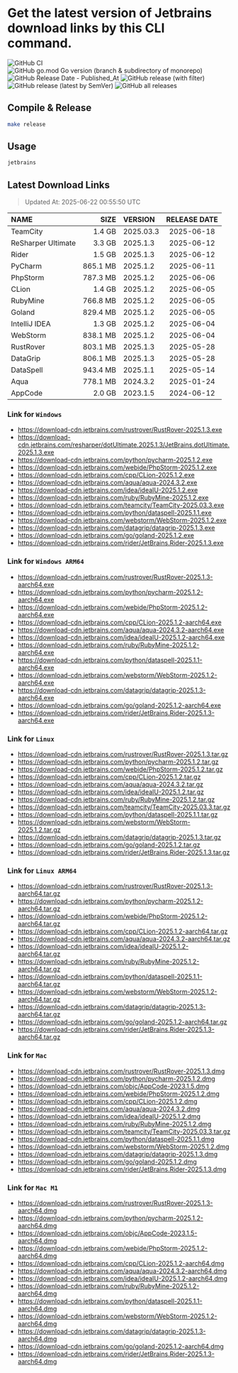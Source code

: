 # Get the latest version of Jetbrains download links by this CLI command.

![GitHub CI](https://github.com/designinlife/jetbrains/actions/workflows/ci.yml/badge.svg)
![GitHub go.mod Go version (branch & subdirectory of monorepo)](https://img.shields.io/github/go-mod/go-version/designinlife/jetbrains/master)
![GitHub Release Date - Published_At](https://img.shields.io/github/release-date/designinlife/jetbrains)
![GitHub release (with filter)](https://img.shields.io/github/v/release/designinlife/jetbrains)
![GitHub release (latest by SemVer)](https://img.shields.io/github/downloads/designinlife/jetbrains/v1.1.12/total)
![GitHub all releases](https://img.shields.io/github/downloads/designinlife/jetbrains/total)

## Compile & Release

```bash
make release
```

## Usage

```bash
jetbrains
```

## Latest Download Links

> Updated At: 2025-06-22 00:55:50 UTC

| NAME | SIZE | VERSION | RELEASE DATE |
| :-- | --: | :-- | :--: |
| TeamCity | 1.4 GB | 2025.03.3 | 2025-06-18 |
| ReSharper Ultimate | 3.3 GB | 2025.1.3 | 2025-06-12 |
| Rider | 1.5 GB | 2025.1.3 | 2025-06-12 |
| PyCharm | 865.1 MB | 2025.1.2 | 2025-06-11 |
| PhpStorm | 787.3 MB | 2025.1.2 | 2025-06-06 |
| CLion | 1.4 GB | 2025.1.2 | 2025-06-05 |
| RubyMine | 766.8 MB | 2025.1.2 | 2025-06-05 |
| Goland | 829.4 MB | 2025.1.2 | 2025-06-05 |
| IntelliJ IDEA | 1.3 GB | 2025.1.2 | 2025-06-04 |
| WebStorm | 838.1 MB | 2025.1.2 | 2025-06-04 |
| RustRover | 803.1 MB | 2025.1.3 | 2025-05-28 |
| DataGrip | 806.1 MB | 2025.1.3 | 2025-05-28 |
| DataSpell | 943.4 MB | 2025.1.1 | 2025-05-14 |
| Aqua | 778.1 MB | 2024.3.2 | 2025-01-24 |
| AppCode | 2.0 GB | 2023.1.5 | 2024-06-12 |

### Link for `Windows`

* <https://download-cdn.jetbrains.com/rustrover/RustRover-2025.1.3.exe>
* <https://download-cdn.jetbrains.com/resharper/dotUltimate.2025.1.3/JetBrains.dotUltimate.2025.1.3.exe>
* <https://download-cdn.jetbrains.com/python/pycharm-2025.1.2.exe>
* <https://download-cdn.jetbrains.com/webide/PhpStorm-2025.1.2.exe>
* <https://download-cdn.jetbrains.com/cpp/CLion-2025.1.2.exe>
* <https://download-cdn.jetbrains.com/aqua/aqua-2024.3.2.exe>
* <https://download-cdn.jetbrains.com/idea/ideaIU-2025.1.2.exe>
* <https://download-cdn.jetbrains.com/ruby/RubyMine-2025.1.2.exe>
* <https://download-cdn.jetbrains.com/teamcity/TeamCity-2025.03.3.exe>
* <https://download-cdn.jetbrains.com/python/dataspell-2025.1.1.exe>
* <https://download-cdn.jetbrains.com/webstorm/WebStorm-2025.1.2.exe>
* <https://download-cdn.jetbrains.com/datagrip/datagrip-2025.1.3.exe>
* <https://download-cdn.jetbrains.com/go/goland-2025.1.2.exe>
* <https://download-cdn.jetbrains.com/rider/JetBrains.Rider-2025.1.3.exe>

### Link for `Windows ARM64`

* <https://download-cdn.jetbrains.com/rustrover/RustRover-2025.1.3-aarch64.exe>
* <https://download-cdn.jetbrains.com/python/pycharm-2025.1.2-aarch64.exe>
* <https://download-cdn.jetbrains.com/webide/PhpStorm-2025.1.2-aarch64.exe>
* <https://download-cdn.jetbrains.com/cpp/CLion-2025.1.2-aarch64.exe>
* <https://download-cdn.jetbrains.com/aqua/aqua-2024.3.2-aarch64.exe>
* <https://download-cdn.jetbrains.com/idea/ideaIU-2025.1.2-aarch64.exe>
* <https://download-cdn.jetbrains.com/ruby/RubyMine-2025.1.2-aarch64.exe>
* <https://download-cdn.jetbrains.com/python/dataspell-2025.1.1-aarch64.exe>
* <https://download-cdn.jetbrains.com/webstorm/WebStorm-2025.1.2-aarch64.exe>
* <https://download-cdn.jetbrains.com/datagrip/datagrip-2025.1.3-aarch64.exe>
* <https://download-cdn.jetbrains.com/go/goland-2025.1.2-aarch64.exe>
* <https://download-cdn.jetbrains.com/rider/JetBrains.Rider-2025.1.3-aarch64.exe>

### Link for `Linux`

* <https://download-cdn.jetbrains.com/rustrover/RustRover-2025.1.3.tar.gz>
* <https://download-cdn.jetbrains.com/python/pycharm-2025.1.2.tar.gz>
* <https://download-cdn.jetbrains.com/webide/PhpStorm-2025.1.2.tar.gz>
* <https://download-cdn.jetbrains.com/cpp/CLion-2025.1.2.tar.gz>
* <https://download-cdn.jetbrains.com/aqua/aqua-2024.3.2.tar.gz>
* <https://download-cdn.jetbrains.com/idea/ideaIU-2025.1.2.tar.gz>
* <https://download-cdn.jetbrains.com/ruby/RubyMine-2025.1.2.tar.gz>
* <https://download-cdn.jetbrains.com/teamcity/TeamCity-2025.03.3.tar.gz>
* <https://download-cdn.jetbrains.com/python/dataspell-2025.1.1.tar.gz>
* <https://download-cdn.jetbrains.com/webstorm/WebStorm-2025.1.2.tar.gz>
* <https://download-cdn.jetbrains.com/datagrip/datagrip-2025.1.3.tar.gz>
* <https://download-cdn.jetbrains.com/go/goland-2025.1.2.tar.gz>
* <https://download-cdn.jetbrains.com/rider/JetBrains.Rider-2025.1.3.tar.gz>

### Link for `Linux ARM64`

* <https://download-cdn.jetbrains.com/rustrover/RustRover-2025.1.3-aarch64.tar.gz>
* <https://download-cdn.jetbrains.com/python/pycharm-2025.1.2-aarch64.tar.gz>
* <https://download-cdn.jetbrains.com/webide/PhpStorm-2025.1.2-aarch64.tar.gz>
* <https://download-cdn.jetbrains.com/cpp/CLion-2025.1.2-aarch64.tar.gz>
* <https://download-cdn.jetbrains.com/aqua/aqua-2024.3.2-aarch64.tar.gz>
* <https://download-cdn.jetbrains.com/idea/ideaIU-2025.1.2-aarch64.tar.gz>
* <https://download-cdn.jetbrains.com/ruby/RubyMine-2025.1.2-aarch64.tar.gz>
* <https://download-cdn.jetbrains.com/python/dataspell-2025.1.1-aarch64.tar.gz>
* <https://download-cdn.jetbrains.com/webstorm/WebStorm-2025.1.2-aarch64.tar.gz>
* <https://download-cdn.jetbrains.com/datagrip/datagrip-2025.1.3-aarch64.tar.gz>
* <https://download-cdn.jetbrains.com/go/goland-2025.1.2-aarch64.tar.gz>
* <https://download-cdn.jetbrains.com/rider/JetBrains.Rider-2025.1.3-aarch64.tar.gz>

### Link for `Mac`

* <https://download-cdn.jetbrains.com/rustrover/RustRover-2025.1.3.dmg>
* <https://download-cdn.jetbrains.com/python/pycharm-2025.1.2.dmg>
* <https://download-cdn.jetbrains.com/objc/AppCode-2023.1.5.dmg>
* <https://download-cdn.jetbrains.com/webide/PhpStorm-2025.1.2.dmg>
* <https://download-cdn.jetbrains.com/cpp/CLion-2025.1.2.dmg>
* <https://download-cdn.jetbrains.com/aqua/aqua-2024.3.2.dmg>
* <https://download-cdn.jetbrains.com/idea/ideaIU-2025.1.2.dmg>
* <https://download-cdn.jetbrains.com/ruby/RubyMine-2025.1.2.dmg>
* <https://download-cdn.jetbrains.com/teamcity/TeamCity-2025.03.3.tar.gz>
* <https://download-cdn.jetbrains.com/python/dataspell-2025.1.1.dmg>
* <https://download-cdn.jetbrains.com/webstorm/WebStorm-2025.1.2.dmg>
* <https://download-cdn.jetbrains.com/datagrip/datagrip-2025.1.3.dmg>
* <https://download-cdn.jetbrains.com/go/goland-2025.1.2.dmg>
* <https://download-cdn.jetbrains.com/rider/JetBrains.Rider-2025.1.3.dmg>

### Link for `Mac M1`

* <https://download-cdn.jetbrains.com/rustrover/RustRover-2025.1.3-aarch64.dmg>
* <https://download-cdn.jetbrains.com/python/pycharm-2025.1.2-aarch64.dmg>
* <https://download-cdn.jetbrains.com/objc/AppCode-2023.1.5-aarch64.dmg>
* <https://download-cdn.jetbrains.com/webide/PhpStorm-2025.1.2-aarch64.dmg>
* <https://download-cdn.jetbrains.com/cpp/CLion-2025.1.2-aarch64.dmg>
* <https://download-cdn.jetbrains.com/aqua/aqua-2024.3.2-aarch64.dmg>
* <https://download-cdn.jetbrains.com/idea/ideaIU-2025.1.2-aarch64.dmg>
* <https://download-cdn.jetbrains.com/ruby/RubyMine-2025.1.2-aarch64.dmg>
* <https://download-cdn.jetbrains.com/python/dataspell-2025.1.1-aarch64.dmg>
* <https://download-cdn.jetbrains.com/webstorm/WebStorm-2025.1.2-aarch64.dmg>
* <https://download-cdn.jetbrains.com/datagrip/datagrip-2025.1.3-aarch64.dmg>
* <https://download-cdn.jetbrains.com/go/goland-2025.1.2-aarch64.dmg>
* <https://download-cdn.jetbrains.com/rider/JetBrains.Rider-2025.1.3-aarch64.dmg>
